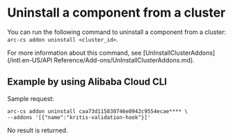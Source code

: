 # Uninstall a component from a cluster

You can run the following command to uninstall a component from a cluster: `arc-cs addon uninstall <cluster_id>`.

For more information about this command, see [UnInstallClusterAddons](/intl.en-US/API Reference/Add-ons/UnInstallClusterAddons.md).

## Example by using Alibaba Cloud CLI

Sample request:

```
arc-cs addon uninstall caa73d115830746e0942c9554ecae**** \
--addons '[{"name":"kritis-validation-hook"}]'
```

No result is returned.

